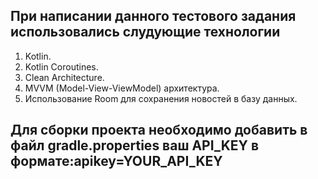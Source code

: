 ## При написании данного тестового задания использовались слудующие технологии
1. Kotlin.
2. Kotlin Coroutines.
3. Clean Architecture.
4. MVVM (Model-View-ViewModel) архитектура.
5. Использование Room для сохранения новостей в базу данных.

## Для сборки проекта необходимо добавить в файл gradle.properties ваш API_KEY в формате:apikey=YOUR_API_KEY
